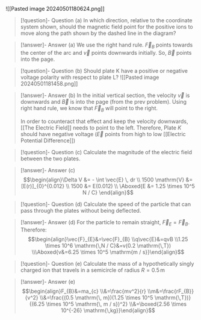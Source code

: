 ![[Pasted image 20240501180624.png]]

>[!question]- Question (a)
>In which direction, relative to the coordinate system shown, should the magnetic field point for the positive ions to move along the path shown by the dashed line in the diagram?

>[!answer]- Answer (a)
>We use the right hand rule. $\vec{F}_{B}$ points towards the center of the arc and $\vec{v}$ points downwards initially. So, $\vec{B}$ points into the page.

>[!question]- Question (b)
>Should plate K have a positive or negative voltage polarity with respect to plate L?
>![[Pasted image 20240501181458.png]]

>[!answer]- Answer (b)
>In the initial vertical section, the velocity $\vec{v}$ is downwards and $\vec{B}$ is into the page (from the prev problem). Using right hand rule, we know that $\vec{F}_{B}$ will point to the right.
>
>In order to counteract that effect and keep the velocity downwards, [[The Electric Field]] needs to point to the left. Therefore, Plate $K$ should have negative voltage ($\vec{E}$ points from high to low [[Electric Potential Difference]])

>[!question]- Question (c)
>Calculate the magnitude of the electric field between the two plates.

>[!answer]- Answer (c)
>$$\begin{align}\Delta V &= - \int \vec{E} \, dr \\  1500 \mathrm{V} &= [E(r)]_{0}^{0.012} \\ 1500 &= E(0.012) \\ \Aboxed{E &= 1.25 \times 10^5 N / C} \end{align}$$

>[!question]- Question (d)
>Calculate the speed of the particle that can pass through the plates without being deflected.

>[!answer]- Answer (d)
>For the particle to remain straight, $\vec{F}_{E}=\vec{F}_{B}$. Therefore:
>$$\begin{align}\vec{F}_{E}&=\vec{F}_{B} \\q\vec{E}&=qvB \\1.25 \times 10^6 \mathrm{\,N / C}&=v(0.2 \mathrm{\,T}) \\\Aboxed{v&=6.25 \times 10^5 \mathrm{m / s}}\end{align}$$

>[!question]- Question (e)
>Calculate the mass of a hypothetically singly charged ion that travels in a semicircle of radius $R=0.5 \mathrm{\,m}$

>[!answer]- Answer (e)
>$$\begin{align}F_{B}&=ma_{c} \\&=\frac{mv^2}{r} \\m&=\frac{rF_{B}}{v^2} \\&=\frac{(0.5  \mathrm{\, m})(1.25 \times 10^5 \mathrm{\,T})}{(6.25 \times 10^5 \mathrm{\, m / s})^2} \\&=\boxed{2.56 \times 10^{-26} \mathrm{\,kg}}\end{align}$$
